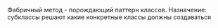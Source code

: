 Фабричный метод - порождающий паттерн классов.
Назначение: субклассы решают какие конкретные классы должны создаваться
